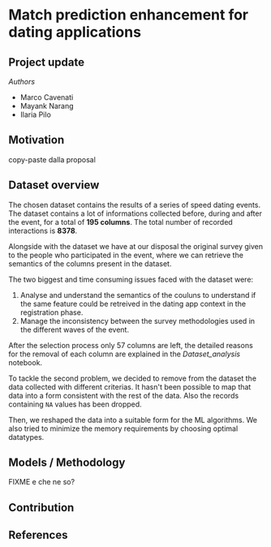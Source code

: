 # Match prediction enhancement for dating applications

## Project update

_Authors_
- Marco Cavenati
- Mayank Narang
- Ilaria Pilo

## Motivation
copy-paste dalla proposal

## Dataset overview
The chosen dataset contains the results of a series of speed dating events. The dataset contains a lot of informations collected before, during and after the event, for a total of __195 columns__. The total number of recorded interactions is __8378__.

Alongside with the dataset we have at our disposal the original survey given to the people who participated in the event, where we can retrieve the semantics of the columns present in the dataset.

The two biggest and time consuming issues faced with the dataset were:
1. Analyse and understand the semantics of the couluns to understand if the same feature could be retreived in the dating app context in the registration phase.
2. Manage the inconsistency between the survey methodologies used in the different waves of the event.

After the selection process only 57 columns are left, the detailed reasons for the removal of each column are explained in the _Dataset_analysis_ notebook.

To tackle the second problem, we decided to remove from the dataset the data collected with different criterias. It hasn't been possible to map that data into a form consistent with the rest of the data. Also the records containing `NA` values has been dropped.

Then, we reshaped the data into a suitable form for the ML algorithms. We also tried to minimize the memory requirements by choosing optimal datatypes.

## Models / Methodology
FIXME e che ne so?

## Contribution

## References
